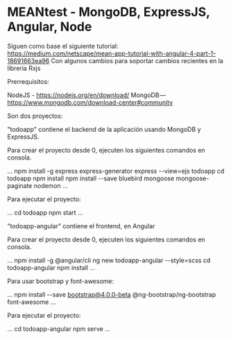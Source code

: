 # MEANtest - MongoDB, ExpressJS, Angular, Node

Siguen como base el siguiente tutorial: https://medium.com/netscape/mean-app-tutorial-with-angular-4-part-1-18691663ea96
Con algunos cambios para soportar cambios recientes en la libreria Rxjs


Prerrequisitos:

NodeJS - https://nodejs.org/en/download/ 
MongoDB — https://www.mongodb.com/download-center#community


Son dos proyectos: 

"todoapp" contiene el backend de la aplicación usando MongoDB y ExpressJS.

Para crear el proyecto desde 0, ejecuten los siguientes comandos en consola.

...
npm install -g express express-generator
express --view=ejs todoapp
cd todoapp
npm install
npm install --save bluebird mongoose mongoose-paginate nodemon
...

Para ejecutar el proyecto:

...
cd todoapp
npm start
...


"todoapp-angular" contiene el frontend, en Angular 

Para crear el proyecto desde 0, ejecuten los siguientes comandos en consola.

...
npm install -g @angular/cli
ng new todoapp-angular --style=scss
cd todoapp-angular
npm install
...

Para usar bootstrap y font-awesome:

...
npm install --save bootstrap@4.0.0-beta @ng-bootstrap/ng-bootstrap font-awesome
...

Para ejecutar el proyecto:

...
cd todoapp-angular
npm serve
...